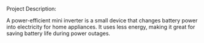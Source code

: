 Project Description:

A power-efficient mini inverter is a small device that changes battery power into electricity for home appliances. It uses less energy, making it great for saving battery life during power outages.
